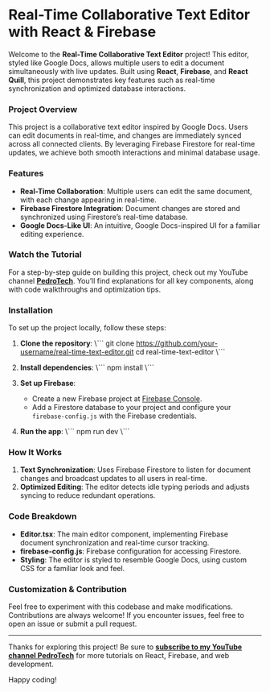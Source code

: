# Real-Time Collaborative Text Editor with React & Firebase

Welcome to the **Real-Time Collaborative Text Editor** project! This editor, styled like Google Docs, allows multiple users to edit a document simultaneously with live updates. Built using **React**, **Firebase**, and **React Quill**, this project demonstrates key features such as real-time synchronization and optimized database interactions.

### Project Overview

This project is a collaborative text editor inspired by Google Docs. Users can edit documents in real-time, and changes are immediately synced across all connected clients. By leveraging Firebase Firestore for real-time updates, we achieve both smooth interactions and minimal database usage.

### Features

- **Real-Time Collaboration**: Multiple users can edit the same document, with each change appearing in real-time.
- **Firebase Firestore Integration**: Document changes are stored and synchronized using Firestore’s real-time database.
- **Google Docs-Like UI**: An intuitive, Google Docs-inspired UI for a familiar editing experience.

### Watch the Tutorial

For a step-by-step guide on building this project, check out my YouTube channel **[PedroTech](https://www.youtube.com/@pedrotechnologies)**. You’ll find explanations for all key components, along with code walkthroughs and optimization tips.

### Installation

To set up the project locally, follow these steps:

1. **Clone the repository**:
    \\\`\`\`
    git clone https://github.com/your-username/real-time-text-editor.git
    cd real-time-text-editor
    \\\`\`\`

2. **Install dependencies**:
    \\\`\`\`
    npm install
    \\\`\`\`

3. **Set up Firebase**:
   - Create a new Firebase project at [Firebase Console](https://console.firebase.google.com/).
   - Add a Firestore database to your project and configure your `firebase-config.js` with the Firebase credentials.

4. **Run the app**:
    \\\`\`\`
    npm run dev
    \\\`\`\`

### How It Works

1. **Text Synchronization**: Uses Firebase Firestore to listen for document changes and broadcast updates to all users in real-time.
2. **Optimized Editing**: The editor detects idle typing periods and adjusts syncing to reduce redundant operations.

### Code Breakdown

- **Editor.tsx**: The main editor component, implementing Firebase document synchronization and real-time cursor tracking.
- **firebase-config.js**: Firebase configuration for accessing Firestore.
- **Styling**: The editor is styled to resemble Google Docs, using custom CSS for a familiar look and feel.

### Customization & Contribution

Feel free to experiment with this codebase and make modifications. Contributions are always welcome! If you encounter issues, feel free to open an issue or submit a pull request.

---

Thanks for exploring this project! Be sure to **[subscribe to my YouTube channel PedroTech](https://www.youtube.com/@pedrotechnologies)** for more tutorials on React, Firebase, and web development.

Happy coding!
